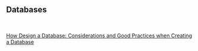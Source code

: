 
## Databases  
<br />

[How Design a Database: Considerations and Good Practices when Creating a Database](./how-to-design-a-database.md) <br /><br />       
    


